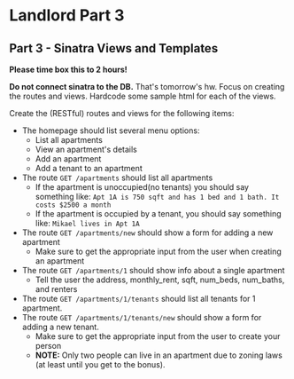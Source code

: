  # Landlord Part 3

## Part 3 - Sinatra Views and Templates

**Please time box this to 2 hours!**

**Do not connect sinatra to the DB.** That's tomorrow's hw. Focus on creating the routes and views.
Hardcode some sample html for each of the views.

Create the (RESTful) routes and views for the following items:

- The homepage should list several menu options:
  * List all apartments
  * View an apartment's details
  * Add an apartment
  * Add a tenant to an apartment
- The route `GET /apartments` should list all apartments
  * If the apartment is unoccupied(no tenants) you should say something like:
    `Apt 1A is 750 sqft and has 1 bed and 1 bath. It costs $2500 a month`
  * If the apartment is occupied by a tenant, you should say something like:
    `Mikael lives in Apt 1A`
- The route `GET /apartments/new` should show a form for adding a new apartment
  * Make sure to get the appropriate input from the user when creating an apartment
- The route `GET /apartments/1` should show info about a single apartment
  * Tell the user the address, monthly_rent, sqft, num_beds, num_baths, and renters
- The route `GET /apartments/1/tenants` should list all tenants for 1 apartment.
- The route `GET /apartments/1/tenants/new` should show a form for adding a new tenant.
  * Make sure to get the appropriate input from the user to create your person
  * __NOTE:__ Only two people can live in an apartment due to zoning laws (at least until you get to the bonus).
